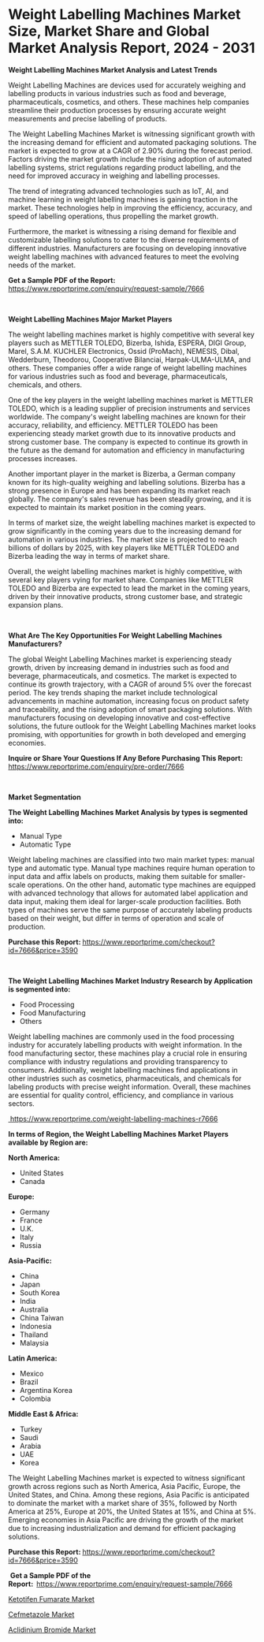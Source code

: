 <p><h1>Weight Labelling Machines Market Size, Market Share and Global Market Analysis Report, 2024 - 2031</h1></p><p><strong>Weight Labelling Machines Market Analysis and Latest Trends</strong></p>
<p><p>Weight Labelling Machines are devices used for accurately weighing and labelling products in various industries such as food and beverage, pharmaceuticals, cosmetics, and others. These machines help companies streamline their production processes by ensuring accurate weight measurements and precise labelling of products.</p><p>The Weight Labelling Machines Market is witnessing significant growth with the increasing demand for efficient and automated packaging solutions. The market is expected to grow at a CAGR of 2.90% during the forecast period. Factors driving the market growth include the rising adoption of automated labelling systems, strict regulations regarding product labelling, and the need for improved accuracy in weighing and labelling processes.</p><p>The trend of integrating advanced technologies such as IoT, AI, and machine learning in weight labelling machines is gaining traction in the market. These technologies help in improving the efficiency, accuracy, and speed of labelling operations, thus propelling the market growth.</p><p>Furthermore, the market is witnessing a rising demand for flexible and customizable labelling solutions to cater to the diverse requirements of different industries. Manufacturers are focusing on developing innovative weight labelling machines with advanced features to meet the evolving needs of the market.</p></p>
<p><strong>Get a Sample PDF of the Report:&nbsp;</strong> <a href="https://www.reportprime.com/enquiry/request-sample/7666">https://www.reportprime.com/enquiry/request-sample/7666</a></p>
<p>&nbsp;</p>
<p><strong>Weight Labelling Machines Major Market Players</strong></p>
<p><p>The weight labelling machines market is highly competitive with several key players such as METTLER TOLEDO, Bizerba, Ishida, ESPERA, DIGI Group, Marel, S.A.M. KUCHLER Electronics, Ossid (ProMach), NEMESIS, Dibal, Wedderburn, Theodorou, Cooperative Bilanciai, Harpak-ULMA-ULMA, and others. These companies offer a wide range of weight labelling machines for various industries such as food and beverage, pharmaceuticals, chemicals, and others.</p><p>One of the key players in the weight labelling machines market is METTLER TOLEDO, which is a leading supplier of precision instruments and services worldwide. The company's weight labelling machines are known for their accuracy, reliability, and efficiency. METTLER TOLEDO has been experiencing steady market growth due to its innovative products and strong customer base. The company is expected to continue its growth in the future as the demand for automation and efficiency in manufacturing processes increases.</p><p>Another important player in the market is Bizerba, a German company known for its high-quality weighing and labelling solutions. Bizerba has a strong presence in Europe and has been expanding its market reach globally. The company's sales revenue has been steadily growing, and it is expected to maintain its market position in the coming years.</p><p>In terms of market size, the weight labelling machines market is expected to grow significantly in the coming years due to the increasing demand for automation in various industries. The market size is projected to reach billions of dollars by 2025, with key players like METTLER TOLEDO and Bizerba leading the way in terms of market share.</p><p>Overall, the weight labelling machines market is highly competitive, with several key players vying for market share. Companies like METTLER TOLEDO and Bizerba are expected to lead the market in the coming years, driven by their innovative products, strong customer base, and strategic expansion plans.</p></p>
<p>&nbsp;</p>
<p><strong>What Are The Key Opportunities For Weight Labelling Machines Manufacturers?</strong></p>
<p><p>The global Weight Labelling Machines market is experiencing steady growth, driven by increasing demand in industries such as food and beverage, pharmaceuticals, and cosmetics. The market is expected to continue its growth trajectory, with a CAGR of around 5% over the forecast period. The key trends shaping the market include technological advancements in machine automation, increasing focus on product safety and traceability, and the rising adoption of smart packaging solutions. With manufacturers focusing on developing innovative and cost-effective solutions, the future outlook for the Weight Labelling Machines market looks promising, with opportunities for growth in both developed and emerging economies.</p></p>
<p><strong>Inquire or Share Your Questions If Any Before Purchasing This Report:</strong> <a href="https://www.reportprime.com/enquiry/pre-order/7666">https://www.reportprime.com/enquiry/pre-order/7666</a></p>
<p>&nbsp;</p>
<p><strong>Market Segmentation</strong></p>
<p><strong>The Weight Labelling Machines Market Analysis by types is segmented into:</strong></p>
<p><ul><li>Manual Type</li><li>Automatic Type</li></ul></p>
<p><p>Weight labeling machines are classified into two main market types: manual type and automatic type. Manual type machines require human operation to input data and affix labels on products, making them suitable for smaller-scale operations. On the other hand, automatic type machines are equipped with advanced technology that allows for automated label application and data input, making them ideal for larger-scale production facilities. Both types of machines serve the same purpose of accurately labeling products based on their weight, but differ in terms of operation and scale of production.</p></p>
<p><strong>Purchase this Report:&nbsp;</strong><a href="https://www.reportprime.com/checkout?id=7666&price=3590">https://www.reportprime.com/checkout?id=7666&price=3590</a></p>
<p>&nbsp;</p>
<p><strong>The Weight Labelling Machines Market Industry Research by Application is segmented into:</strong></p>
<p><ul><li>Food Processing</li><li>Food Manufacturing</li><li>Others</li></ul></p>
<p><p>Weight labelling machines are commonly used in the food processing industry for accurately labelling products with weight information. In the food manufacturing sector, these machines play a crucial role in ensuring compliance with industry regulations and providing transparency to consumers. Additionally, weight labelling machines find applications in other industries such as cosmetics, pharmaceuticals, and chemicals for labeling products with precise weight information. Overall, these machines are essential for quality control, efficiency, and compliance in various sectors.</p></p>
<p><a href="https://www.reportprime.com/weight-labelling-machines-r7666">&nbsp;https://www.reportprime.com/weight-labelling-machines-r7666</a></p>
<p><strong>In terms of Region, the Weight Labelling Machines Market Players available by Region are:</strong></p>
<p>
    <p> <strong> North America: </strong>
        <ul>
            <li>United States</li>
            <li>Canada</li>
        </ul>
        </p> 
    <p> <strong> Europe: </strong>
        <ul>
            <li>Germany</li>
            <li>France</li>
            <li>U.K.</li>
            <li>Italy</li>
            <li>Russia</li>
        </ul>
        </p> 
    <p> <strong> Asia-Pacific: </strong>
        <ul>
            <li>China</li>
            <li>Japan</li>
            <li>South Korea</li>
            <li>India</li>
            <li>Australia</li>
            <li>China Taiwan</li>
            <li>Indonesia</li>
            <li>Thailand</li>
            <li>Malaysia</li>
        </ul>
        </p> 
    <p> <strong> Latin America: </strong>
        <ul>
            <li>Mexico</li>
            <li>Brazil</li>
            <li>Argentina Korea</li>
            <li>Colombia</li>
        </ul>
        </p> 
    <p> <strong> Middle East & Africa: </strong>
        <ul>
            <li>Turkey</li>
            <li>Saudi</li>
            <li>Arabia</li>
            <li>UAE</li>
            <li>Korea</li>
        </ul>
    </p>
    </p>
<p><p>The Weight Labelling Machines market is expected to witness significant growth across regions such as North America, Asia Pacific, Europe, the United States, and China. Among these regions, Asia Pacific is anticipated to dominate the market with a market share of 35%, followed by North America at 25%, Europe at 20%, the United States at 15%, and China at 5%. Emerging economies in Asia Pacific are driving the growth of the market due to increasing industrialization and demand for efficient packaging solutions.</p></p>
<p><strong>Purchase this Report: </strong><a href="https://www.reportprime.com/checkout?id=7666&price=3590">https://www.reportprime.com/checkout?id=7666&price=3590</a></p>
<p>&nbsp;<strong>Get a Sample PDF of the Report:&nbsp;&nbsp;</strong><a href="https://www.reportprime.com/enquiry/request-sample/7666">https://www.reportprime.com/enquiry/request-sample/7666</a></p>
<p><strong></strong></p>
<p><p><a href="https://view.publitas.com/reportprime-1/global-ketotifen-fumarate-market-focus-on-product-type-0-25mg-0-35mg-end-user-and-region-analysis-and-forecast-2024-2031/">Ketotifen Fumarate Market</a></p><p><a href="https://view.publitas.com/reportprime-1/cefmetazole-market-forecast-global-market-trends-and-analysis-from-2024-to-2031-covered-in-155-pages/">Cefmetazole Market</a></p><p><a href="https://view.publitas.com/reportprime-1/global-aclidinium-bromide-market-sector-types-applications-market-player-strategies-regional-growth-insights-and-future-projections-2024-2031/">Aclidinium Bromide Market</a></p></p>